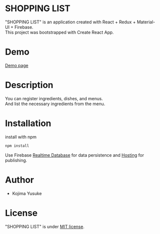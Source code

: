 # SHOPPING LIST

"SHOPPING LIST" is an application created with React + Redux + Material-UI + Firebase.<br>
This project was bootstrapped with Create React App.

# Demo

[Demo page](https://shopping-public.firebaseapp.com/)

# Description

You can register ingredients, dishes, and menus.<br>
And list the necessary ingredients from the menu.

# Installation

install with npm
```bash
npm install
```

Use Firebase [Realtime Database](https://firebase.google.com/docs/database) for data persistence and [Hosting](https://firebase.google.com/docs/hosting) for publishing.

# Author

* Kojima Yusuke

# License

"SHOPPING LIST" is under [MIT license](https://en.wikipedia.org/wiki/MIT_License).